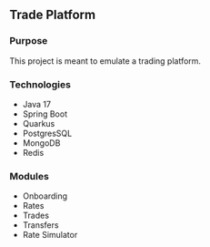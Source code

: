 ## Trade Platform

### Purpose
This project is meant to emulate a trading platform.

### Technologies
- Java 17
- Spring Boot 
- Quarkus
- PostgresSQL
- MongoDB
- Redis

### Modules

- Onboarding
- Rates
- Trades
- Transfers
- Rate Simulator